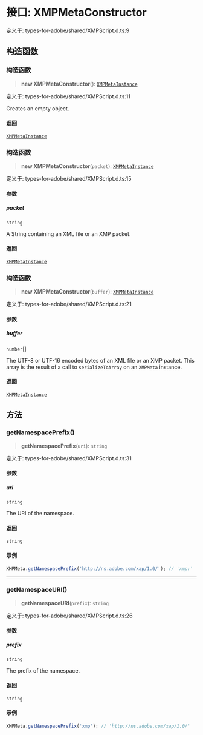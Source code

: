 # 接口: XMPMetaConstructor

定义于: types-for-adobe/shared/XMPScript.d.ts:9

## 构造函数

### 构造函数

> **new XMPMetaConstructor**(): [`XMPMetaInstance`](XMPMetaInstance.md)

定义于: types-for-adobe/shared/XMPScript.d.ts:11

Creates an empty object.

#### 返回

[`XMPMetaInstance`](XMPMetaInstance.md)

### 构造函数

> **new XMPMetaConstructor**(`packet`): [`XMPMetaInstance`](XMPMetaInstance.md)

定义于: types-for-adobe/shared/XMPScript.d.ts:15

#### 参数

##### packet

`string`

A String containing an XML file or an XMP packet.

#### 返回

[`XMPMetaInstance`](XMPMetaInstance.md)

### 构造函数

> **new XMPMetaConstructor**(`buffer`): [`XMPMetaInstance`](XMPMetaInstance.md)

定义于: types-for-adobe/shared/XMPScript.d.ts:21

#### 参数

##### buffer

`number`[]

The UTF-8 or UTF-16 encoded bytes of an XML file
or an XMP packet. This array is the result of a call to `serializeToArray`
on an `XMPMeta` instance.

#### 返回

[`XMPMetaInstance`](XMPMetaInstance.md)

## 方法

### getNamespacePrefix()

> **getNamespacePrefix**(`uri`): `string`

定义于: types-for-adobe/shared/XMPScript.d.ts:31

#### 参数

##### uri

`string`

The URI of the namespace.

#### 返回

`string`

#### 示例

```ts
XMPMeta.getNamespacePrefix('http://ns.adobe.com/xap/1.0/'); // 'xmp:'
```

***

### getNamespaceURI()

> **getNamespaceURI**(`prefix`): `string`

定义于: types-for-adobe/shared/XMPScript.d.ts:26

#### 参数

##### prefix

`string`

The prefix of the namespace.

#### 返回

`string`

#### 示例

```ts
XMPMeta.getNamespacePrefix('xmp'); // 'http://ns.adobe.com/xap/1.0/'
```
